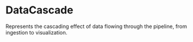 # DataCascade
Represents the cascading effect of data flowing through the pipeline, from ingestion to visualization.
